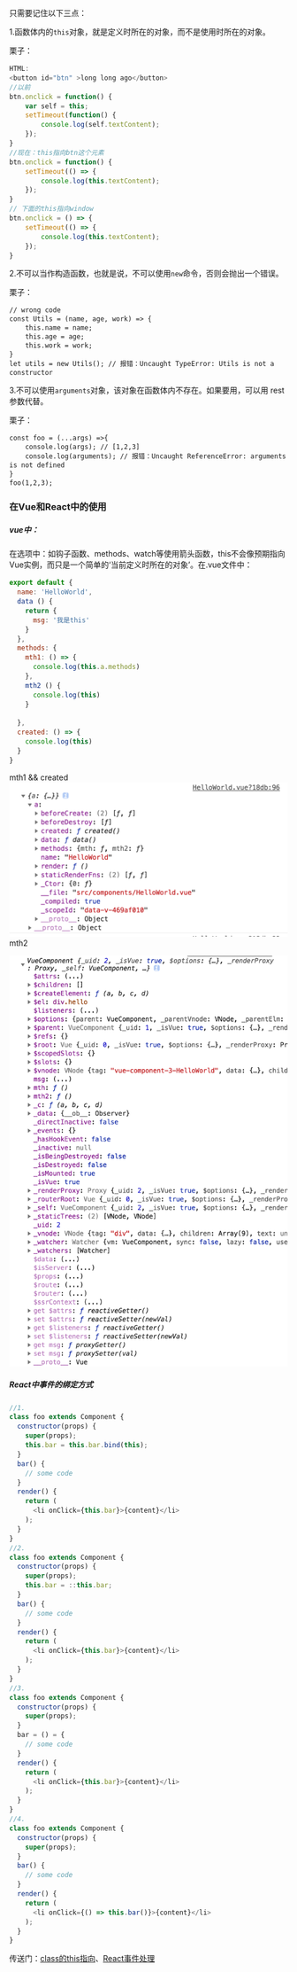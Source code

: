 只需要记住以下三点：

1.函数体内的`this`对象，就是定义时所在的对象，而不是使用时所在的对象。

栗子：

```js
HTML:
<button id="btn" >long long ago</button>
//以前
btn.onclick = function() {
    var self = this;
    setTimeout(function() {
        console.log(self.textContent);
    });
}
//现在：this指向btn这个元素
btn.onclick = function() {
    setTimeout(() => {
        console.log(this.textContent);
    });
}
// 下面的this指向window
btn.onclick = () => {
    setTimeout(() => {
        console.log(this.textContent);
    });
}
```

2.不可以当作构造函数，也就是说，不可以使用`new`命令，否则会抛出一个错误。

栗子：

```
// wrong code
const Utils = (name, age, work) => {
    this.name = name;
    this.age = age;
    this.work = work;
}
let utils = new Utils(); // 报错：Uncaught TypeError: Utils is not a constructor
```

3.不可以使用`arguments`对象，该对象在函数体内不存在。如果要用，可以用 rest 参数代替。

栗子：

```
const foo = (...args) =>{
    console.log(args); // [1,2,3]
    console.log(arguments); // 报错：Uncaught ReferenceError: arguments is not defined
}
foo(1,2,3);
```

### 在Vue和React中的使用

##### vue中：

在选项中：如钩子函数、methods、watch等使用箭头函数，this不会像预期指向Vue实例，而只是一个简单的‘当前定义时所在的对象’。在.vue文件中：

```js
export default {
  name: 'HelloWorld',
  data () {
    return {
      msg: '我是this'
    }
  },
  methods: {
    mth1: () => {
      console.log(this.a.methods)
    },
    mth2 () {
      console.log(this)
    }

  },
  created: () => {
    console.log(this)
  }
}
```

mth1 && created![](/assets/mth1.png)mth2

![](/assets/mth2.png)

##### React中事件的绑定方式

```js
//1.
class foo extends Component {
  constructor(props) {
    super(props);
    this.bar = this.bar.bind(this);
  }
  bar() {
    // some code
  }
  render() {
    return (
      <li onClick={this.bar}>{content}</li>
    );
  }
}
//2.
class foo extends Component {
  constructor(props) {
    super(props);
    this.bar = ::this.bar;
  }
  bar() {
    // some code
  }
  render() {
    return (
      <li onClick={this.bar}>{content}</li>
    );
  }
}
//3.
class foo extends Component {
  constructor(props) {
    super(props);
  }
  bar = () = {
    // some code
  }
  render() {
    return (
      <li onClick={this.bar}>{content}</li>
    );
  }
}
//4.
class foo extends Component {
  constructor(props) {
    super(props);
  }
  bar() {
    // some code
  }
  render() {
    return (
      <li onClick={() => this.bar()}>{content}</li>
    );
  }
}
```

传送门：[class的this指向](http://es6.ruanyifeng.com/?search=import&x=0&y=0#docs/class#this-%E7%9A%84%E6%8C%87%E5%90%91)、[React事件处理](https://react.docschina.org/docs/handling-events.html)

